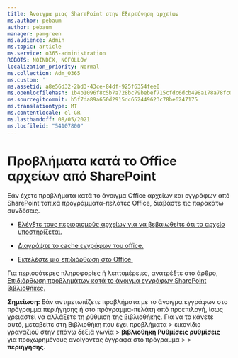 ```yaml
---
title: Άνοιγμα μιας SharePoint στην Εξερεύνηση αρχείων
ms.author: pebaum
author: pebaum
manager: pamgreen
ms.audience: Admin
ms.topic: article
ms.service: o365-administration
ROBOTS: NOINDEX, NOFOLLOW
localization_priority: Normal
ms.collection: Adm_O365
ms.custom: ''
ms.assetid: a8e56d32-2bd3-43ce-84df-925f6354fee0
ms.openlocfilehash: 1b4b1096f8c5b7a728bc79bebef715cfdc6dcb498a178a78fc0e0fff0faa5585
ms.sourcegitcommit: b5f7da89a650d2915dc652449623c78be6247175
ms.translationtype: MT
ms.contentlocale: el-GR
ms.lasthandoff: 08/05/2021
ms.locfileid: "54107800"
---
```

# <a name="problems-opening-office-files-from-sharepoint"></a>Προβλήματα κατά το Office αρχείων από SharePoint

Εάν έχετε προβλήματα κατά το άνοιγμα Office αρχείων και εγγράφων από SharePoint τοπικά προγράμματα-πελάτες Office, διαβάστε τις παρακάτω συνδέσεις. 

- [Ελέγξτε τους περιορισμούς αρχείων για να βεβαιωθείτε ότι το αρχείο υποστηρίζεται.](https://support.office.com/article/Invalid-file-names-and-file-types-in-OneDrive-OneDrive-for-Business-and-SharePoint-64883a5d-228e-48f5-b3d2-eb39e07630fa)

- [Διαγράψτε το cache εγγράφων του office.](https://support.office.com/article/Delete-your-Office-Document-Cache-b1d3765e-d71b-4bb8-99ca-acd22c42995d)

- [Εκτελέστε μια επιδιόρθωση στο Office.](https://support.office.com/Article/Repair-an-Office-application-7821d4b6-7c1d-4205-aa0e-a6b40c5bb88b)

Για περισσότερες πληροφορίες ή λεπτομέρειες, ανατρέξτε στο άρθρο, [Επιδιόρθωση προβλημάτων κατά το άνοιγμα εγγράφων SharePoint βιβλιοθήκες.](https://support.office.com/article/Fix-problems-opening-documents-in-SharePoint-libraries-31329FA1-4AD0-47FC-95D8-BB0C5B12A536)

**Σημείωση:** Εάν αντιμετωπίζετε προβλήματα με το άνοιγμα εγγράφων στο πρόγραμμα περιήγησης ή στο πρόγραμμα-πελάτη από προεπιλογή, ίσως χρειαστεί να αλλάξετε τη ρύθμιση της βιβλιοθήκης. Για να το κάνετε αυτό, μεταβείτε στη Βιβλιοθήκη που έχει προβλήματα > εικονίδιο γραναζιού στην επάνω δεξιά γωνία > **βιβλιοθήκη Ρυθμίσεις ρυθμίσεις** για προχωρημένους ανοίγοντας έγγραφα στο πρόγραμμα  >     >  **περιήγησης.**

